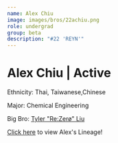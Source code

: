```yaml
---
name: Alex Chiu
image: images/bros/22achiu.png
role: undergrad
group: beta
description: "#22 'REYN'"
---
```


# Alex Chiu | Active
Ethnicity: Thai, Taiwanese,Chinese

Major: Chemical Engineering

Big Bro: [Tyler "Re:Zerø" Liu ](15tliu)

[Click here](/ujis/3sdupiano/) to view Alex's Lineage!